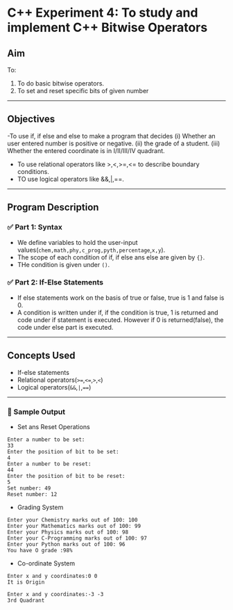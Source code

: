 # C++ Experiment 4: To study and implement C++ Bitwise Operators

## Aim

To:
1. To do basic bitwise operators.
2. To set and reset specific bits of given number

---

## Objectives

-To use if, if else and else to make a program that decides 
(i) Whether an user entered number is positive or negative.
(ii) the grade of a student.
(iii) Whether the entered coordinate is in I/II/III/IV quadrant.
- To use relational operators like >,<,>=,<= to describe boundary conditions.
- TO use logical operators like &&,|,==.
---

## Program Description

### ✅ Part 1: Syntax
- We define variables to hold the user-input values(`chem,math,phy,c_prog,pyth,percentage`,`x,y`).
- The scope of each condition of if, if else ans else are given by `{}`.
- THe condition is given under `()`.
### ✅ Part 2: If-Else Statements
 - If else statements work on the basis of true or false, true is 1 and false is 0.
 - A condition is written under if, if the condition is true, 1 is returned and code under if statement is executed. However if 0 is returned(false), the code under else part is executed.
---

## Concepts Used

- If-else statements
- Relational operators(`>=`,`<=`,`>`,`<`)
- Logical operators(`&&`,`|`,`==`)

---
### 🧪 Sample Output
- Set ans Reset Operations
```
Enter a number to be set: 
33
Enter the position of bit to be set: 
4
Enter a number to be reset: 
44
Enter the position of bit to be reset: 
5
Set number: 49
Reset number: 12
```
- Grading System
```
Enter your Chemistry marks out of 100: 100
Enter your Mathematics marks out of 100: 99
Enter your Physics marks out of 100: 98
Enter your C-Programming marks out of 100: 97
Enter your Python marks out of 100: 96
You have O grade :98%
```
- Co-ordinate System
```
Enter x and y coordinates:0 0
It is Origin
```
```
Enter x and y coordinates:-3 -3
3rd Quadrant
```
